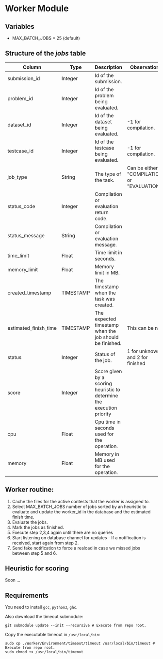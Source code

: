 # Worker Module

## Variables

 * MAX_BATCH_JOBS = 25 (default)
 
## Structure of the *jobs* table

| Column | Type | Description | Observations |
| --- | --- | --- | --- |
| submission_id | Integer | Id of the submission. | |
| problem_id | Integer | Id of the problem being evaluated. | |
| dataset_id | Integer | Id of the dataset being evaluated. | -1 for compilation. |
| testcase_id | Integer | Id of the testcase being evaluated. | -1 for compilation. |
| job_type | String | The type of the task. | Can be either "COMPILATION" or "EVALUATION". |
| status_code | Integer | Compilation or evaluation return code. | |
| status_message | String | Compilation or evaluation message. | |
| time_limit | Float | Time limit in seconds. | |
| memory_limit | Float | Memory limit in MB. | |
| created_timestamp | TIMESTAMP | The timestamp when the task was created. | |
| estimated_finish_time | TIMESTAMP | The expected timestamp when the job should be finished. | This can be null. |
| status | Integer | Status of the job. | 1 for unknown and 2 for finished |
| score | Integer | Score given by a scoring heuristic to determine the execution priority | |
| cpu | Float | Cpu time in seconds used for the operation. | |
| memory | Float | Memory in MB used for the operation. | |

## Worker routine:

 1. Cache the files for the active contests that the worker is assigned to.
 2. Select MAX_BATCH_JOBS number of jobs sorted by an heuristic to evaluate and update the worker_id in the database and the estimated finish time.
 3. Evaluate the jobs.
 4. Mark the jobs as finished.
 5. Execute step 2,3,4 again until there are no queries
 6. Start listening on database channel for updates - If a notification is received, start again from step 2.
 7. Send fake notification to force a reaload in case we missed jobs between step 5 and 6.

## Heuristic for scoring

Soon ...

## Requirements

You need to install ```gcc```, ```python3```, ```ghc```.

Also download the timeout submodule:
```
git submodule update --init --recursive # Execute from repo root.
```

Copy the executable timeout in ```/usr/local/bin```:
```
sudo cp ./Worker/Environment/timeout/timeout /usr/local/bin/timeout # Execute from repo root.
sudo chmod +x /usr/local/bin/timeout
```

